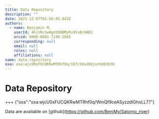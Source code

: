 ```yaml
---
title: Data Repository
description: ""
date: 2021-12-07T01:56:03.843Z
authors:
  - name: Benjamin M.
    userId: 4hjVRcSwHgd3ONBMyRs9VxBrHAB2
    orcid: 0000-0001-7199-2885
    corresponding: null
    email: null
    roles: null
    affiliations: null
name: data-repository
oxa: oxa:wjcU0xFUCQKRwMTRhf0q/I87c50a30bjxn5HEU83b
---
```


# Data Repository

+++ {"oxa":"oxa:wjcU0xFUCQKRwMTRhf0q/WmQf9ceASyzzdIGhoLL7.1"}

Data are available on \[github\](<https://github.com/BenjMy/Salorno_river>)

